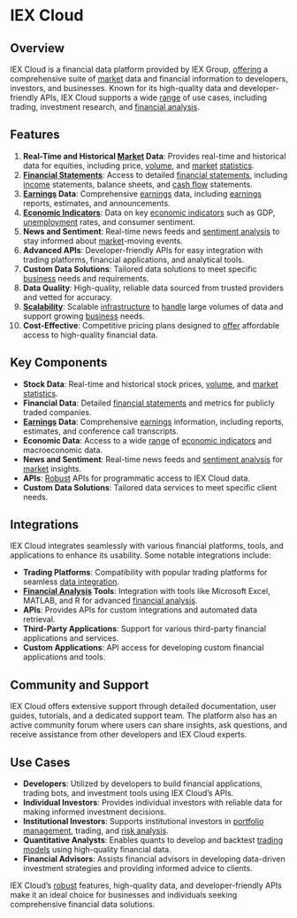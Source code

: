 # IEX Cloud

## Overview
IEX Cloud is a financial data platform provided by IEX Group, [offering](../o/offering.md) a comprehensive suite of [market](../m/market.md) data and financial information to developers, investors, and businesses. Known for its high-quality data and developer-friendly APIs, IEX Cloud supports a wide [range](../r/range.md) of use cases, including trading, investment research, and [financial analysis](../f/financial_analysis.md).

## Features
1. **Real-Time and Historical [Market](../m/market.md) Data**: Provides real-time and historical data for equities, including price, [volume](../v/volume.md), and [market](../m/market.md) [statistics](../s/statistics.md).
2. **[Financial Statements](../f/financial_statements.md)**: Access to detailed [financial statements](../f/financial_statements.md), including [income](../i/income.md) statements, balance sheets, and [cash flow](../c/cash_flow.md) statements.
3. **[Earnings](../e/earnings.md) Data**: Comprehensive [earnings](../e/earnings.md) data, including [earnings](../e/earnings.md) reports, estimates, and announcements.
4. **[Economic Indicators](../e/economic_indicators.md)**: Data on key [economic indicators](../e/economic_indicators.md) such as GDP, [unemployment](../u/unemployment.md) rates, and consumer sentiment.
5. **News and Sentiment**: Real-time news feeds and [sentiment analysis](../s/sentiment_analysis.md) to stay informed about [market](../m/market.md)-moving events.
6. **Advanced APIs**: Developer-friendly APIs for easy integration with trading platforms, financial applications, and analytical tools.
7. **Custom Data Solutions**: Tailored data solutions to meet specific [business](../b/business.md) needs and requirements.
8. **Data Quality**: High-quality, reliable data sourced from trusted providers and vetted for accuracy.
9. **[Scalability](../s/scalability.md)**: Scalable [infrastructure](../i/infrastructure.md) to [handle](../h/handle.md) large volumes of data and support growing [business](../b/business.md) needs.
10. **Cost-Effective**: Competitive pricing plans designed to [offer](../o/offer.md) affordable access to high-quality financial data.

## Key Components
- **Stock Data**: Real-time and historical stock prices, [volume](../v/volume.md), and [market](../m/market.md) [statistics](../s/statistics.md).
- **Financial Data**: Detailed [financial statements](../f/financial_statements.md) and metrics for publicly traded companies.
- **[Earnings](../e/earnings.md) Data**: Comprehensive [earnings](../e/earnings.md) information, including reports, estimates, and conference call transcripts.
- **Economic Data**: Access to a wide [range](../r/range.md) of [economic indicators](../e/economic_indicators.md) and macroeconomic data.
- **News and Sentiment**: Real-time news feeds and [sentiment analysis](../s/sentiment_analysis.md) for [market](../m/market.md) insights.
- **APIs**: [Robust](../r/robust.md) APIs for programmatic access to IEX Cloud data.
- **Custom Data Solutions**: Tailored data services to meet specific client needs.

## Integrations
IEX Cloud integrates seamlessly with various financial platforms, tools, and applications to enhance its usability. Some notable integrations include:

- **Trading Platforms**: Compatibility with popular trading platforms for seamless [data integration](../d/data_integration.md).
- **[Financial Analysis](../f/financial_analysis.md) Tools**: Integration with tools like Microsoft Excel, MATLAB, and R for advanced [financial analysis](../f/financial_analysis.md).
- **APIs**: Provides APIs for custom integrations and automated data retrieval.
- **Third-Party Applications**: Support for various third-party financial applications and services.
- **Custom Applications**: API access for developing custom financial applications and tools.

## Community and Support
IEX Cloud offers extensive support through detailed documentation, user guides, tutorials, and a dedicated support team. The platform also has an active community forum where users can share insights, ask questions, and receive assistance from other developers and IEX Cloud experts.

## Use Cases
- **Developers**: Utilized by developers to build financial applications, trading bots, and investment tools using IEX Cloud’s APIs.
- **Individual Investors**: Provides individual investors with reliable data for making informed investment decisions.
- **Institutional Investors**: Supports institutional investors in [portfolio management](../p/portfolio_management.md), trading, and [risk analysis](../r/risk_analysis.md).
- **Quantitative Analysts**: Enables quants to develop and backtest [trading models](../t/trading_models.md) using high-quality financial data.
- **Financial Advisors**: Assists financial advisors in developing data-driven investment strategies and providing informed advice to clients.

IEX Cloud’s [robust](../r/robust.md) features, high-quality data, and developer-friendly APIs make it an ideal choice for businesses and individuals seeking comprehensive financial data solutions.
